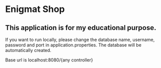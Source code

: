 # Enigmat Shop
## This application is for my educational purpose.
If you want to run locally, please change the database name, username, password and port in application.properties.
The database will be automatically created.

Base url is localhost:8080/{any controller}
